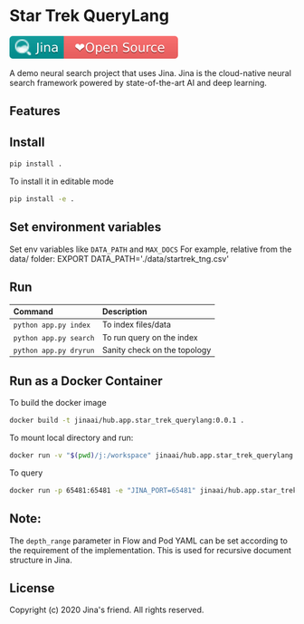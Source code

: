 # Star Trek QueryLang

[![Jina](https://github.com/jina-ai/jina/blob/master/.github/badges/jina-badge.svg?raw=true  "We fully commit to open-source")](https://get.jina.ai)

A demo neural search project that uses Jina. Jina is the cloud-native neural search framework powered by state-of-the-art AI and deep learning.

## Features

## Install

```bash
pip install .
```

To install it in editable mode

```bash
pip install -e .
```
## Set environment variables

Set env variables like ```DATA_PATH``` and ```MAX_DOCS```
For example, relative from the data/ folder:
EXPORT DATA_PATH='./data/startrek_tng.csv'

## Run

| Command                  | Description                  |
| :---                     | :---                         |
| ``python app.py index``  | To index files/data          |
| ``python app.py search`` | To run query on the index    |
| ``python app.py dryrun`` | Sanity check on the topology |

## Run as a Docker Container

To build the docker image
```bash
docker build -t jinaai/hub.app.star_trek_querylang:0.0.1 .
```

To mount local directory and run:
```bash
docker run -v "$(pwd)/j:/workspace" jinaai/hub.app.star_trek_querylang:0.0.1
``` 

To query
```bash
docker run -p 65481:65481 -e "JINA_PORT=65481" jinaai/hub.app.star_trek_querylang:0.0.1 search
```
## Note:
The ```depth_range``` parameter in Flow and Pod YAML can be set according to the requirement of the implementation. This is used for recursive document structure in Jina.

## License

Copyright (c) 2020 Jina's friend. All rights reserved.



